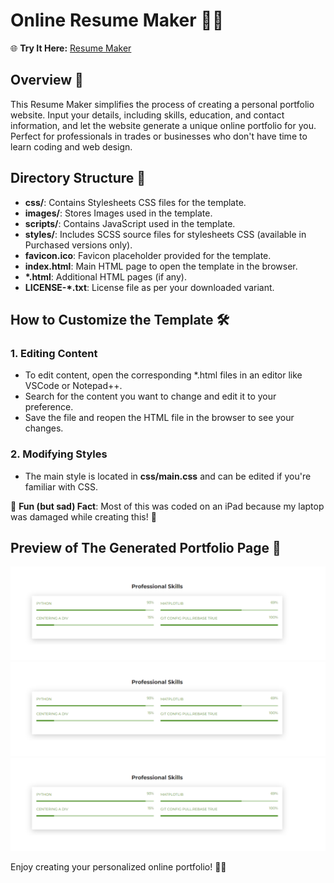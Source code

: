 # Online Resume Maker 📄✨

🌐 **Try It Here:** [Resume Maker](https://cssi-resume-creator-yafet.yafet-alula.repl.co/)

## Overview 🚀

This Resume Maker simplifies the process of creating a personal portfolio website. Input your details, including skills, education, and contact information, and let the website generate a unique online portfolio for you. Perfect for professionals in trades or businesses who don't have time to learn coding and web design.


## Directory Structure 📁

- **css/**: Contains Stylesheets CSS files for the template.
- **images/**: Stores Images used in the template.
- **scripts/**: Contains JavaScript used in the template.
- **styles/**: Includes SCSS source files for stylesheets CSS (available in Purchased versions only).
- **favicon.ico**: Favicon placeholder provided for the template.
- **index.html**: Main HTML page to open the template in the browser.
- **\*.html**: Additional HTML pages (if any).
- **LICENSE-*.txt**: License file as per your downloaded variant.

## How to Customize the Template 🛠️

### 1. Editing Content

- To edit content, open the corresponding \*.html files in an editor like VSCode or Notepad++.
- Search for the content you want to change and edit it to your preference.
- Save the file and reopen the HTML file in the browser to see your changes.

### 2. Modifying Styles

- The main style is located in **css/main.css** and can be edited if you're familiar with CSS.

🎉 **Fun (but sad) Fact**: Most of this was coded on an iPad because my laptop was damaged while creating this! 🙌

## Preview of The Generated Portfolio Page 🌟

![Image 1](https://github.com/yafet-a/ResumeCreator/blob/resume-creator-mvp/images/resumepg2.png)
![Image 2](https://github.com/yafet-a/ResumeCreator/blob/resume-creator-mvp/images/resumepg2.png)
![Image 3](https://github.com/yafet-a/ResumeCreator/blob/resume-creator-mvp/images/resumepg2.png)


Enjoy creating your personalized online portfolio! 🌟✨
